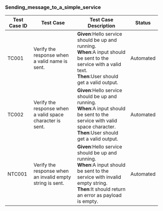 ### Sending_message_to_a_simple_service


| Test Case ID| Test Case| Test Case Description| Status|
| ----------| --------| ----------| ------|
| TC001 | Verify the response when a valid name is sent.| **Given**:Hello service should be up and running. </br> **When**:A input should be sent to the service with a valid text. </br> **Then**:User should get a valid output.| Automated|
| TC002 | Verify the response when a valid space character is sent.| **Given**:Hello service should be up and running. </br> **When**:A input should be sent to the service with valid space character. </br> **Then**:User should get a valid output.| Automated|
| NTC001 | Verify the response when an invalid empty string is sent.| **Given**:Hello service should be up and running. </br> **When**:A input should be sent to the service with invalid empty string. </br> **Then**:It should return an error as payload is empty.| Automated|

